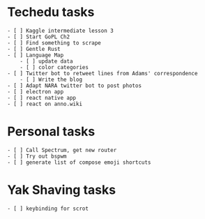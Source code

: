 # Techedu tasks

    - [ ] Kaggle intermediate lesson 3
    - [ ] Start GoPL Ch2
    - [ ] Find something to scrape
    - [ ] Gentle Rust
    - [ ] Language Map
        - [ ] update data
        - [ ] color categories
    - [ ] Twitter bot to retweet lines from Adams' correspondence
        - [ ] Write the blog
    - [ ] Adapt NARA twitter bot to post photos
    - [ ] electron app
    - [ ] react native app
    - [ ] react on anno.wiki

# Personal tasks

    - [ ] Call Spectrum, get new router
    - [ ] Try out bspwm
    - [ ] generate list of compose emoji shortcuts

# Yak Shaving tasks

    - [ ] keybinding for scrot
